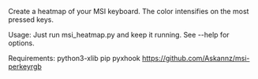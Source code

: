 Create a heatmap of your MSI keyboard. The color intensifies on the most pressed keys.

Usage:
Just run msi_heatmap.py and keep it running. See --help for options.


Requirements:
python3-xlib
pip pyxhook
https://github.com/Askannz/msi-perkeyrgb